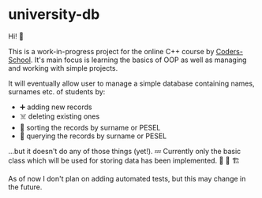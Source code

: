 # university-db

Hi! 👋

This is a work-in-progress project for the online C++ course by [Coders-School](coders.school).
It's main focus is learning the basics of OOP as well as managing and working with simple projects.

It will eventually allow user to manage a simple database containing names, surnames etc. of students by:
* ➕ adding new records 
* ☠️ deleting existing ones 
* 📨 sorting the records by surname or PESEL 
* 🔎 querying the records by surname or PESEL

...but it doesn't do any of those things (yet!). 💤
Currently only the basic class which will be used for storing data has been implemented. 🚧 👷 🏗️

As of now I don't plan on adding automated tests, but this may change in the future.
